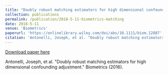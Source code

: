 ```yaml
---
title: "Doubly robust matching estimators for high dimensional confounding adjustment."
collection: publications
permalink: /publication/2018-5-11-biometrics-matching
date: 2018-5-11
venue: 'Biometrics'
paperurl: 'https://onlinelibrary.wiley.com/doi/abs/10.1111/biom.12887'
citation: 'Antonelli, Joseph, et al. "Doubly robust matching estimators for high dimensional confounding adjustment." Biometrics (2016).'
---
```


[Download paper here](https://arxiv.org/pdf/1612.00424.pdf)

Antonelli, Joseph, et al. "Doubly robust matching estimators for high dimensional confounding adjustment." Biometrics (2016).

